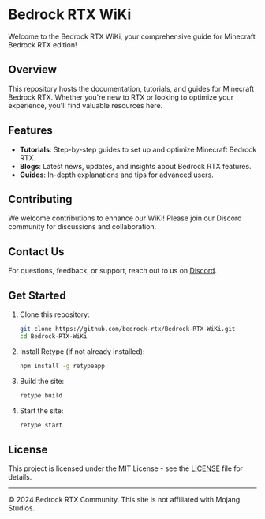 # Bedrock RTX WiKi

Welcome to the Bedrock RTX WiKi, your comprehensive guide for Minecraft Bedrock RTX edition!

## Overview

This repository hosts the documentation, tutorials, and guides for Minecraft Bedrock RTX. Whether you're new to RTX or looking to optimize your experience, you'll find valuable resources here.

## Features

- **Tutorials**: Step-by-step guides to set up and optimize Minecraft Bedrock RTX.
- **Blogs**: Latest news, updates, and insights about Bedrock RTX features.
- **Guides**: In-depth explanations and tips for advanced users.

## Contributing

We welcome contributions to enhance our WiKi! Please join our Discord community for discussions and collaboration.

## Contact Us

For questions, feedback, or support, reach out to us on [Discord](https://discord.gg/REpMEFWV65).

## Get Started

1. Clone this repository:
   ```bash
   git clone https://github.com/bedrock-rtx/Bedrock-RTX-WiKi.git
   cd Bedrock-RTX-WiKi
   ```

2. Install Retype (if not already installed):
   ```bash
   npm install -g retypeapp
   ```

3. Build the site:
   ```bash
   retype build
   ```

4. Start the site:
   ```bash
   retype start
   ```

## License

This project is licensed under the MIT License - see the [LICENSE](LICENSE) file for details.

---

© 2024 Bedrock RTX Community. This site is not affiliated with Mojang Studios.
